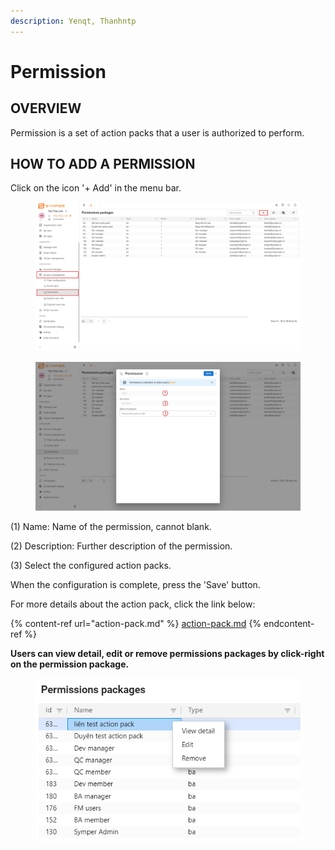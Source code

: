 ```yaml
---
description: Yenqt, Thanhntp
---
```


# Permission

## OVERVIEW

Permission is a set of action packs that a user is authorized to perform.

## HOW TO ADD A PERMISSION

Click on the icon '+ Add' in the menu bar.

<figure><img src="../../.gitbook/assets/6 (1) (1).png" alt=""><figcaption></figcaption></figure>

<figure><img src="../../.gitbook/assets/7 (1).png" alt=""><figcaption></figcaption></figure>

(1) Name: Name of the permission, cannot blank.

(2) Description: Further description of the permission.

(3) Select the configured action packs.

When the configuration is complete, press the 'Save' button.

For more details about the action pack, click the link below:

{% content-ref url="action-pack.md" %}
[action-pack.md](action-pack.md)
{% endcontent-ref %}

**Users can view detail, edit or remove permissions packages by click-right on the permission package.**

<figure><img src="../../.gitbook/assets/8.png" alt=""><figcaption></figcaption></figure>
